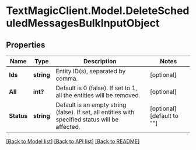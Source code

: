 # TextMagicClient.Model.DeleteScheduledMessagesBulkInputObject
## Properties

Name | Type | Description | Notes
------------ | ------------- | ------------- | -------------
**Ids** | **string** | Entity ID(s), separated by comma. | [optional] 
**All** | **int?** | Default is 0 (false). If set to 1, all the entities will be removed. | [optional] 
**Status** | **string** | Default is an empty string (false). If set, all entities with specified status will be affected. | [optional] [default to ""]

[[Back to Model list]](../README.md#documentation-for-models) [[Back to API list]](../README.md#documentation-for-api-endpoints) [[Back to README]](../README.md)

